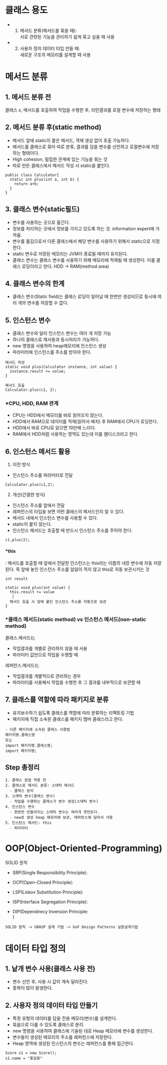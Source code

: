 # 클래스 용도
  - 1) 메서드 분류(메서드를 묶을 때):  
  서로 관련된 기능을 관리하기 쉽게 묶고 싶을 때 사용
  - 2) 사용자 정의 데이터 타입 만들 때:  
  새로운 구조의 메모리를 설계할 때 사용

# 메서드 분류

## 1. 메서드 분류 전
클래스 x, 메서드를 호출하여 작업을 수행한 후, 리턴결과를 로컬 변수에 저장하는 형태

## 2. 메서드 분류 후(static method)
- 메서드 앞에 static이 붙은 메서드, 객체 생성 없이 호출 가능하다. 
- 메서드를 클래스로 묶어 따로 분류, 결과를 담을 변수를 선언하고 로컬변수에 저장하는 형태이다.
- High cohesion, 밀접한 관계에 있는 기능을 묶는 것
- 따로 만든 클래스에서 메서드 작성 시 static을 붙인다.
```
public class Calculator{
  static int plus(int a, int b) {
    return a+b;
  }
}
```

## 3. 클래스 변수(static필드)
- 변수를 사용하는 곳으로 옮긴다.
- 정보를 처리하는 곳에서 정보를 가지고 있도록 하는 것. information expert에 가까움.
- 변수를 옮김으로서 다른 클래스에서 해당 변수를 사용하기 위해서 static으로 지정한다.
- static 변수로 저장된 메모리는 JVM이 종료될 때까지 유지된다. 
- 클래스 변수는 클래스 변수를 사용하기 위해 메모리에 적재될 때 생성한다. 이를 클래스 로딩이라고 한다. HDD -> RAM(method area) 

## 4. 클래스 변수의 한계
- 클래스 변수(Static field)는 클래스 로딩이 일어날 때 한번만 생성되므로 동시에 여러 개의 변수를 저장할 수 없다.

## 5. 인스턴스 변수
- 클래스 변수와 달리 인스턴스 변수는 여러 개 저장 가능
- 하나의 클래스로 재사용과 동시처리가 가능하다.
- new 명령을 사용하여 heap메모리에 인스턴스 생성
- 파라미터에 인스턴스를 주소를 받아야 한다.
```
메서드 작성
static void plus(Calculator instance, int value) {
  instance.result += value;
}

메서드 호출 
Calculator.plus(c1, 2);
```

### *CPU, HDD, RAM 관계
- CPU는 HDD에서 메모리를 바로 읽어오지 않는다.
- HDD에서 RAM으로 데이터를 적재(읽어서 배치) 후 RAM에서 CPU가 로딩한다.
- HDD에서 바로 CPU로 읽으면 10만배 느리다.
- RAM에서 HDD처럼 사용하는 영역도 있는데 이를 램디스크라고 한다.

## 6. 인스턴스 메서드 활용
1. 이전 방식  
- 인스턴스 주소를 파라미터로 전달
```
Calculator.plus(c1,2);
```

2. 개선(간결한 방식)
- 인스턴스 주소를 앞에서 전달
- 레퍼런스의 타입을 보면 어떤 클래스의 메서드인지 알 수 있다.
- 메서드 내에서 인스턴스 변수를 사용할 수 있다. 
- static이 붙지 않는다. 
- 인스턴스 메서드는 호출할 때 반드시 인스턴스 주소를 주어야 한다.
```
c1.plus(2);
```
#### *this
: 메서드를 호출할 때 앞에서 전달한 인스턴스는 this라는 이름의 내장 변수에 자동 저장된다. 즉 앞에 놓인 인스턴스 주소를 일일이 적지 않고 this로 자동 보관시키는 것
```
int result

static void plus(int value) {
  this.result += value
   |
  메서드 호출 시 앞에 붙인 인스턴스 주소를 자동으로 보관
}
```
### *클래스 메서드(static method) vs 인스턴스 메서드(non-static method)
클래스.메서드();
- 작업결과를 개별로 관리하지 않을 때 사용
- 파라미터 값만으로 작업을 수행할 때

레퍼런스.메서드();
- 작업결과를 개별적으로 관리하는 경우
- 파라미터를 사용해서 작업을 수행한 후 그 결과를 내부적으로 보관할 때

## 7. 클래스를 역할에 따라 패키지로 분류
- 유지보수하기 쉽도록 클래스를 역할에 따라 분류하는 리팩토링 기법
- 패키지에 직접 소속된 클래스를 패키지 멤버 클래스라고 한다.
```
- 다른 패키지에 소속된 클래스 사용법
패키지명.클래스명
또는
import 패키지명.클래스명;
import 패키지명;
```

## Step 총정리
```
1. 클래스 문법 적용 전
2. 클래스로 매서드 분류: 스태틱 메서드
  - 클래스 분리
3. 스태틱 변수(클래스 변수)
  - 작업을 수행하는 클래스가 변수 생성(스태틱 변수)
4. 인스턴스 변수 
  - 한번만 만들어지는 스태틱 변수는 여러개 못만든다.
  - new로 생성 heap 메모리에 보관, 레퍼런스에 담아서 사용
5. 인스턴스 메서드: this
  - 파라미터
```

# OOP(Object-Oriented-Programming)
SOLID 원칙
- SRP(Single Responsibility Principle):  

- OCP(Open-Closed Principle):  

- LSP(Liskov Substitution Principle):  

- ISP(Interface Segregation Principle):  

- DIP(Dependnecy Inversion Principle:  
)
```
SOLID 원칙 -> GRASP 설계 기법 -> GoF Design Patterns 실용설계기법
```

# 데이터 타입 정의

## 1. 낱개 변수 사용(클래스 사용 전)
  - 변수 선언 후, 사용 시 값이 계속 달라진다.
  - 중복이 많이 발생한다.

## 2. 사용자 정의 데이터 타입 만들기
  - 특정 유형의 데이터를 담을 전용 메모리(변수)를 설계한다.
  - 묶음으로 다룰 수 있도록 클래스로 분리
  - new 명령을 사용하여 클래스에 기술된 대로 Heap 메모리에 변수를 생성한다.
  - 변수들이 생성된 메모리의 주소를 레퍼런스에 저장한다.
  - Heap 영역에 생성된 인스턴스의 변수는 레퍼런스를 통해 접근한다. 
 ```
 Score s1 = new Score();
 s1.name = "홍길동"
 ```  
